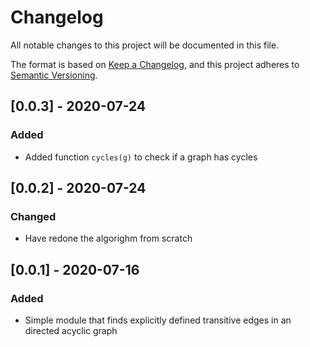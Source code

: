 # Changelog

All notable changes to this project will be documented in this file.

The format is based on [Keep a Changelog](https://keepachangelog.com/en/1.1.0/),
and this project adheres to [Semantic Versioning](https://semver.org/spec/v2.0.0.html).

## [0.0.3] - 2020-07-24

### Added

- Added function `cycles(g)` to check if a graph has cycles

## [0.0.2] - 2020-07-24

### Changed

- Have redone the algorighm from scratch

## [0.0.1] - 2020-07-16

### Added

- Simple module that finds explicitly defined transitive edges in an directed acyclic graph
